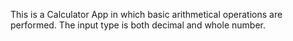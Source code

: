 This is a Calculator App in which basic arithmetical operations are performed. The input type is both decimal and whole number.
